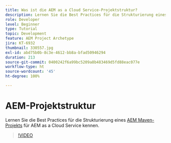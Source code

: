 ```yaml
---
title: Was ist die AEM as a Cloud Service-Projektstruktur?
description: Lernen Sie die Best Practices für die Strukturierung eines Maven-Projekts für AEM as a Cloud Service kennen.
role: Developer
level: Beginner
type: Tutorial
topic: Development
feature: AEM Project Archetype
jira: KT-6932
thumbnail: 330557.jpg
exl-id: abd75b0b-8c3e-4612-bb8a-bfad50946294
duration: 213
source-git-commit: 0400242f6a99bc5209a8b483469d5fd88eac077e
workflow-type: ht
source-wordcount: '45'
ht-degree: 100%

---
```


# AEM-Projektstruktur

Lernen Sie die Best Practices für die Strukturierung eines [AEM Maven-Projekts](https://experienceleague.adobe.com/docs/experience-manager-cloud-service/implementing/developing/aem-project-content-package-structure.html?lang=de#developing) für AEM as a Cloud Service kennen.

>[!VIDEO](https://video.tv.adobe.com/v/330557?quality=12&learn=on)
